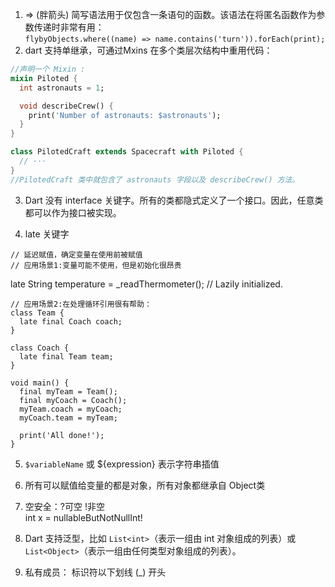 <!--
 * @Author: Leonard
 * @Date: 2022-05-08 09:08:28
 * @LastEditors: Leonard
 * @LastEditTime: 2022-05-13 10:58:34
 * @Description: 打开koroFileHeader查看配置 进行设置: https://github.com/OBKoro1/koro1FileHeader/wiki/%E9%85%8D%E7%BD%AE
 * @FilePath: /dart_learn/README.md
-->
1. => (胖箭头) 简写语法用于仅包含一条语句的函数。该语法在将匿名函数作为参数传递时非常有用：     
    ```flybyObjects.where((name) => name.contains('turn')).forEach(print);```
2. dart 支持单继承，可通过Mxins 在多个类层次结构中重用代码：
```dart
//声明一个 Mixin :
mixin Piloted {
  int astronauts = 1;

  void describeCrew() {
    print('Number of astronauts: $astronauts');
  }
}

class PilotedCraft extends Spacecraft with Piloted {
  // ···
}
//PilotedCraft 类中就包含了 astronauts 字段以及 describeCrew() 方法。
```
3. Dart 没有 interface 关键字。所有的类都隐式定义了一个接口。因此，任意类都可以作为接口被实现。

4. late 关键字
```
// 延迟赋值，确定变量在使用前被赋值
// 应用场景1:变量可能不使用，但是初始化很昂贵
```
late String temperature = _readThermometer(); // Lazily initialized.
```
// 应用场景2:在处理循环引用很有帮助：
class Team {
  late final Coach coach;
}

class Coach {
  late final Team team;
}

void main() {
  final myTeam = Team();
  final myCoach = Coach();
  myTeam.coach = myCoach;
  myCoach.team = myTeam;

  print('All done!');
}
```
5. `$variableName` 或 ${expression} 表示字符串插值

6. 所有可以赋值给变量的都是对象，所有对象都继承自 Object类

7. 空安全：?可空 !非空  
    int x = nullableButNotNullInt!
8. Dart 支持泛型，比如 `List<int>`（表示一组由 int 对象组成的列表）或 `List<Object>`（表示一组由任何类型对象组成的列表）。

9. 私有成员： 标识符以下划线 (_) 开头